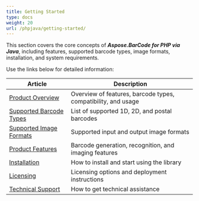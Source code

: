 ```yaml
---
title: Getting Started
type: docs
weight: 20
url: /phpjava/getting-started/
---
```

This section covers the core concepts of ***Aspose.BarCode for PHP via Java***,
including features, supported barcode types,
image formats, installation, and system requirements.

Use the links below for detailed information:

| Article | Description |
|---------|-------------|
| <a href="/barcode/phpjava/product-overview/" target="_blank">Product Overview</a> | Overview of features, barcode types, compatibility, and usage |
| <a href="/barcode/phpjava/barcode-types/" target="_blank">Supported Barcode Types</a> | List of supported 1D, 2D, and postal barcodes |
| <a href="/barcode/phpjava/image-formats/" target="_blank">Supported Image Formats</a> | Supported input and output image formats |
| <a href="/barcode/phpjava/features/" target="_blank">Product Features</a> | Barcode generation, recognition, and imaging features |
| <a href="/barcode/phpjava/installation/" target="_blank">Installation</a> | How to install and start using the library |
| <a href="/barcode/phpjava/licensing/" target="_blank">Licensing</a> | Licensing options and deployment instructions |
| <a href="/barcode/phpjava/technical-support/" target="_blank">Technical Support</a> | How to get technical assistance |


